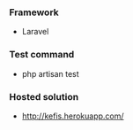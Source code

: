 ### Framework 
- Laravel

### Test command
- php artisan test

### Hosted solution
- http://kefis.herokuapp.com/

